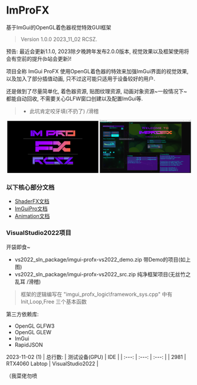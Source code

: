 # ImProFX
基于ImGui的OpenGL着色器视觉特效GUI框架
> Version 1.0.0 2023_11_02 RCSZ.

预告: 最近会更新1.1.0, 2023除夕晚跨年发布2.0.0版本, 视觉效果以及框架使用将会有空前的提升(b站会更新)!

项目全称 ImGui ProFX 使用OpenGL着色器的特效来加强ImGui界面的视觉效果, 以及加入了部分插值动画, 只不过这可能只适用于设备较好的用户.

还是做到了尽量简单化, 着色器资源, 贴图纹理资源, 动画对象资源~一般情况下~都能自动回收, 不需要关心GLFW窗口创建以及配置ImGui等.
> - 此坑肯定咬牙填(不扔了) /滑稽

<p align="center">
  <img src="docs/improfx_logo.png" style="width:49%;"/>
  <img src="docs/improfx_demo.png" style="width:49%;"/>
</p>

### 以下核心部分文档
- [ShaderFX文档](docs/improfx_shaderfx.md)
- [ImGuiPro文档](docs/improfx_imguipro.md)
- [Animation文档](docs/improfx_animation.md)

### VisualStudio2022项目
开袋即食~
- vs2022_sln_package/imgui-profx-vs2022_demo.zip 带Demo的项目(如上图)
- vs2022_sln_package/imgui-profx-vs2022_src.zip 纯净框架项目(无丝竹之乱耳 /滑稽)

> 框架的逻辑编写在 "imgui_profx_logic\framework_sys.cpp" 中有 Init,Loop,Free 三个基本函数

第三方依赖库:
- OpenGL GLFW3
- OpenGL GLEW
- ImGui
- RapidJSON

2023-11-02 (1)
| 总行数: | 测试设备(GPU) | IDE |
| :---: | :---: | :---: |
| 2981 | RTX4060 Labtop | VisualStudio2022 |

（我菜佬勿喷
